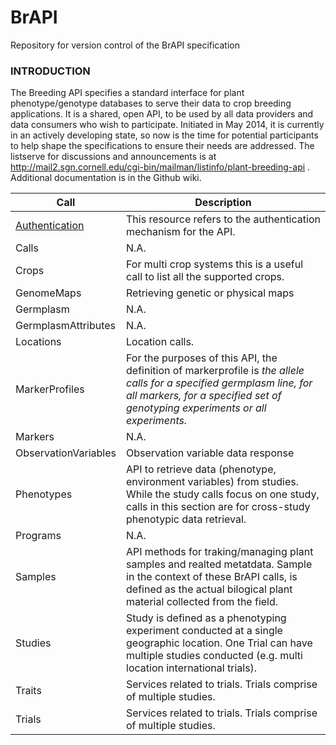 # BrAPI
Repository for version control of the BrAPI specification

### INTRODUCTION


The Breeding API specifies a standard interface for plant phenotype/genotype databases to serve their data to crop breeding applications. It is a shared, open API, to be used by all data providers and data consumers who wish to participate. Initiated in May 2014, it is currently in an actively developing state, so now is the time for potential participants to help shape the specifications to ensure their needs are addressed. The listserve for discussions and announcements is at http://mail2.sgn.cornell.edu/cgi-bin/mailman/listinfo/plant-breeding-api . Additional documentation is in the Github wiki.


Call | Description 
------------ | -------------
[Authentication](https://github.com/plantbreeding/API/blob/master/Specification/Authentication/Authentication.md) | This resource refers to the authentication mechanism for the API.
Calls | N.A.
Crops | For multi crop systems this is a useful call to list all the supported crops.
GenomeMaps | Retrieving genetic or physical maps
Germplasm |  N.A.
GermplasmAttributes | N.A.
Locations | Location calls.
MarkerProfiles | For the purposes of this API, the definition of markerprofile is *the allele calls for a specified germplasm line, for all markers, for a specified set of genotyping experiments or all experiments.*
Markers |  N.A.
ObservationVariables | Observation variable data response
Phenotypes | API to retrieve data (phenotype, environment variables) from studies. While the study calls focus on one study, calls in this section are for cross-study phenotypic data retrieval.
Programs | N.A.
Samples | API methods for traking/managing plant samples and realted metatdata. Sample in the context of these BrAPI calls, is defined as the actual bilogical plant material collected from the field.
Studies | Study is defined as a phenotyping experiment conducted at a single geographic location. One Trial can have multiple studies conducted (e.g. multi location international trials).
Traits | Services related to trials. Trials comprise of multiple studies.
Trials | Services related to trials. Trials comprise of multiple studies.
